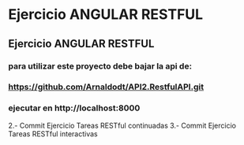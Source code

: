 # Ejercicio ANGULAR RESTFUL

## Ejercicio ANGULAR RESTFUL

### para utilizar este proyecto debe bajar la api de:
### https://github.com/Arnaldodt/API2.RestfulAPI.git
### ejecutar en http://localhost:8000


2.- Commit Ejercicio Tareas RESTful continuadas
3.- Commit Ejercicio Tareas RESTful interactivas